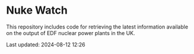 # Nuke Watch

This repository includes code for retrieving the latest information available on the output of EDF nuclear power plants in the UK.

Last updated: 2024-08-12 12:26